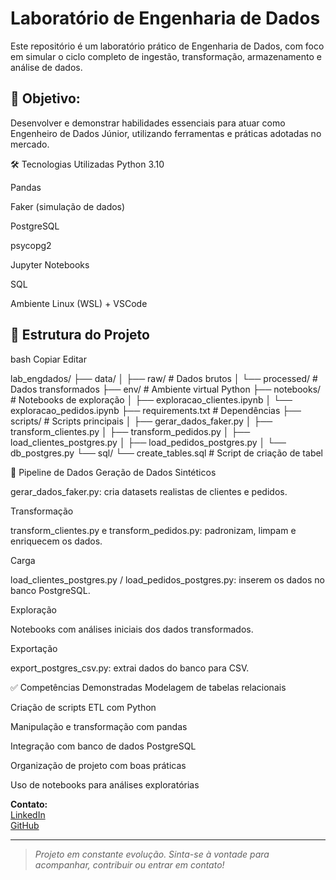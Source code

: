 # Laboratório de Engenharia de Dados
Este repositório é um laboratório prático de Engenharia de Dados, com foco em simular o ciclo completo de ingestão, transformação, armazenamento e análise de dados.

## 🎯 Objetivo: 
Desenvolver e demonstrar habilidades essenciais para atuar como Engenheiro de Dados Júnior, utilizando ferramentas e práticas adotadas no mercado.

🛠️ Tecnologias Utilizadas
Python 3.10

Pandas

Faker (simulação de dados)

PostgreSQL

psycopg2

Jupyter Notebooks

SQL

Ambiente Linux (WSL) + VSCode

## 📂 Estrutura do Projeto
bash
Copiar
Editar

lab_engdados/
├── data/
│ ├── raw/ # Dados brutos
│ └── processed/ # Dados transformados
├── env/ # Ambiente virtual Python
├── notebooks/ # Notebooks de exploração
│ ├── exploracao_clientes.ipynb
│ └── exploracao_pedidos.ipynb
├── requirements.txt # Dependências
├── scripts/ # Scripts principais
│ ├── gerar_dados_faker.py
│ ├── transform_clientes.py
│ ├── transform_pedidos.py
│ ├── load_clientes_postgres.py
│ ├── load_pedidos_postgres.py
│ └── db_postgres.py
└── sql/
└── create_tables.sql # Script de criação de tabel

🔄 Pipeline de Dados
Geração de Dados Sintéticos

gerar_dados_faker.py: cria datasets realistas de clientes e pedidos.

Transformação

transform_clientes.py e transform_pedidos.py: padronizam, limpam e enriquecem os dados.

Carga

load_clientes_postgres.py / load_pedidos_postgres.py: inserem os dados no banco PostgreSQL.

Exploração

Notebooks com análises iniciais dos dados transformados.

Exportação

export_postgres_csv.py: extrai dados do banco para CSV.

✅ Competências Demonstradas
Modelagem de tabelas relacionais

Criação de scripts ETL com Python

Manipulação e transformação com pandas

Integração com banco de dados PostgreSQL

Organização de projeto com boas práticas

Uso de notebooks para análises exploratórias

**Contato:**  
[LinkedIn](https://linkedin.com/in/daniel-cauldron)  
[GitHub](https://github.com/DanielCauldron?tab=repositories)
 
---

> _Projeto em constante evolução. Sinta-se à vontade para acompanhar, contribuir ou entrar em contato!_
